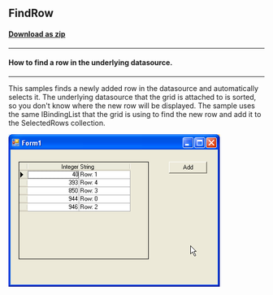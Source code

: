 ## FindRow
#### [Download as zip](https://grapecity.github.io/DownGit/#/home?url=https://github.com/GrapeCity/ComponentOne-WinForms-Samples/tree/master/NetFramework\TrueDBGrid\CS\FindRow)
____
#### How to find a row in the underlying datasource.
____
This samples finds a newly added row in the datasource and automatically selects it.
The underlying datasource that the grid is attached to is sorted, so you don't know where the new row will be displayed.
The sample uses the same IBindingList that the grid is using to find the new row and add it to the SelectedRows collection.

![screenshot](screenshot.png)
